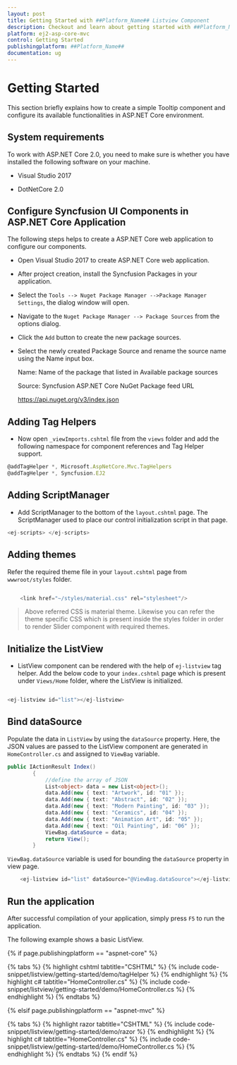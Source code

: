 ```yaml
---
layout: post
title: Getting Started with ##Platform_Name## Listview Component
description: Checkout and learn about getting started with ##Platform_Name## Listview component of Syncfusion, and more details.
platform: ej2-asp-core-mvc
control: Getting Started
publishingplatform: ##Platform_Name##
documentation: ug
---
```



# Getting Started

This section briefly explains how to create a simple Tooltip component and configure its
available functionalities in ASP.NET Core environment.

## System requirements

To work with ASP.NET Core 2.0, you need to make sure is whether you have installed the following software on your machine.

* Visual Studio 2017

* DotNetCore 2.0

## Configure Syncfusion UI Components in ASP.NET Core Application

The following steps helps to create a ASP.NET Core web application to configure our components.

* Open Visual Studio 2017  to create ASP.NET Core web application.

* After project creation, install the Syncfusion Packages in your application.

* Select the `Tools --> Nuget Package Manager -->Package Manager Settings`, the dialog window will open.

* Navigate to the `Nuget Package Manager --> Package Sources` from the options dialog.

* Click the `Add` button to create the new package sources.

* Select the newly created Package Source and rename the source name using the Name input box.

     Name: Name of the package that listed in Available package sources

     Source: Syncfusion ASP.NET Core NuGet Package feed URL

     <https://api.nuget.org/v3/index.json>

## Adding Tag Helpers

* Now open `_viewImports.cshtml` file from the `views` folder and add the following namespace for component references and Tag Helper support.

```javascript
@addTagHelper *, Microsoft.AspNetCore.Mvc.TagHelpers
@addTagHelper *, Syncfusion.EJ2
```

## Adding ScriptManager

* Add ScriptManager to the bottom of the `layout.cshtml` page. The ScriptManager used to place our control initialization script in that page.

```javascript
<ej-scripts> </ej-scripts>

```

## Adding themes

Refer the required theme file in your `layout.cshtml` page from `wwwroot/styles` folder.

```javascript

    <link href="~/styles/material.css" rel="stylesheet"/>

```

> Above referred CSS is material theme. Likewise you can refer the theme specific CSS which is present inside the styles folder in order to render Slider component with required themes.

## Initialize the ListView

* ListView component can be rendered with the help of `ej-listview` tag helper. Add the below code to your `index.cshtml` page which is present under `Views/Home` folder, where the ListView is initialized.


```cs

<ej-listview id="list"></ej-listview>

```



## Bind dataSource

Populate the data in `ListView` by using the `dataSource` property. Here, the JSON values are passed to the ListView component are generated in `HomeController.cs` and assigned to `ViewBag` variable.


```cs
public IActionResult Index()
        {
            //define the array of JSON
            List<object> data = new List<object>();
            data.Add(new { text: "Artwork", id: "01" });
            data.Add(new { text: "Abstract", id: "02" });
            data.Add(new { text: "Modern Painting", id: "03" });
            data.Add(new { text: "Ceramics", id: "04" });
            data.Add(new { text: "Animation Art", id: "05" });
            data.Add(new { text: "Oil Painting", id: "06" });
            ViewBag.dataSource = data;
            return View();
        }

```

 `ViewBag.dataSource` variable is used for bounding the `dataSource` property in view page.


```cs
    <ej-listview id="list" dataSource="@ViewBag.dataSource"></ej-listview>
```

## Run the application

 After successful compilation of your application, simply press `F5` to run the application.

 The following example shows a basic ListView.

{% if page.publishingplatform == "aspnet-core" %}

{% tabs %}
{% highlight cshtml tabtitle="CSHTML" %}
{% include code-snippet/listview/getting-started/demo/tagHelper %}
{% endhighlight %}
{% highlight c# tabtitle="HomeController.cs" %}
{% include code-snippet/listview/getting-started/demo/HomeController.cs %}
{% endhighlight %}
{% endtabs %}

{% elsif page.publishingplatform == "aspnet-mvc" %}

{% tabs %}
{% highlight razor tabtitle="CSHTML" %}
{% include code-snippet/listview/getting-started/demo/razor %}
{% endhighlight %}
{% highlight c# tabtitle="HomeController.cs" %}
{% include code-snippet/listview/getting-started/demo/HomeController.cs %}
{% endhighlight %}
{% endtabs %}
{% endif %}

